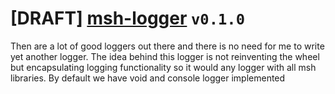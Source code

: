 # [DRAFT] [msh-logger](https://github.com/beecode-rs/msh-logger) `v0.1.0`

Then are a lot of good loggers out there and there is no need for me to write yet another logger. The idea behind this logger is not reinventing the wheel but
encapsulating logging functionality so it would any logger with all msh libraries. By default we have void and console logger implemented
